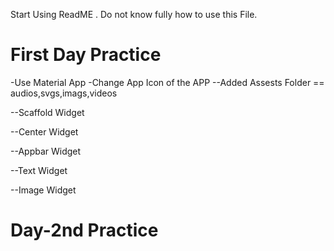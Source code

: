 Start Using ReadME . Do not know fully how to use this File. 

# First Day Practice 
-Use Material App
-Change App Icon of the APP
--Added Assests Folder == audios,svgs,imags,videos


--Scaffold Widget
<!-- 1.Background Color Change
     2. -->


--Center Widget




--Appbar Widget
<!-- 1.Center title 
     2.Appbar color-->




--Text Widget

--Image Widget 
<!-- Added Images in Images Folder -->


# Day-2nd Practice
